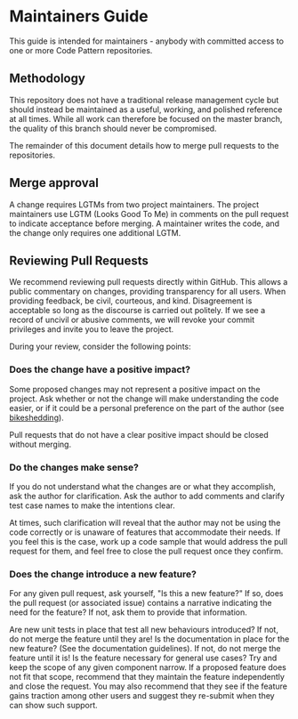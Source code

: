# Maintainers Guide

This guide is intended for maintainers - anybody with committed access to one or
more Code Pattern repositories.

## Methodology

This repository does not have a traditional release management cycle but
should instead be maintained as a useful, working, and polished reference at
all times. While all work can therefore be focused on the master branch, the
quality of this branch should never be compromised.

The remainder of this document details how to merge pull requests to the
repositories.

## Merge approval

A change requires LGTMs from
two project maintainers. The project maintainers use LGTM (Looks Good To Me) in comments on the pull
request to indicate acceptance before merging. A maintainer writes the code, and the change
only requires one additional LGTM.

## Reviewing Pull Requests

We recommend reviewing pull requests directly within GitHub. This allows a
public commentary on changes, providing transparency for all users. When
providing feedback, be civil, courteous, and kind. Disagreement is acceptable so long
as the discourse is carried out politely. If we see a record of uncivil or
abusive comments, we will revoke your commit privileges and invite you to leave
the project.

During your review, consider the following points:

### Does the change have a positive impact?

Some proposed changes may not represent a positive impact on the project. Ask
whether or not the change will make understanding the code easier, or if it
could be a personal preference on the part of the author (see
[bikeshedding](https://en.wiktionary.org/wiki/bikeshedding)).

Pull requests that do not have a clear positive impact should be closed without
merging.

### Do the changes make sense?

If you do not understand what the changes are or what they accomplish, ask the
author for clarification. Ask the author to add comments and clarify test
case names to make the intentions clear.

At times, such clarification will reveal that the author may not be using the
code correctly or is unaware of features that accommodate their needs. If you
feel this is the case, work up a code sample that would address the pull
request for them, and feel free to close the pull request once they confirm.

### Does the change introduce a new feature?

For any given pull request, ask yourself, "Is this a new feature?" If so, does
the pull request (or associated issue) contains a narrative indicating the need
for the feature? If not, ask them to provide that information.

Are new unit tests in place that test all new behaviours introduced? If not, do
not merge the feature until they are! Is the documentation in place for the new
feature? (See the documentation guidelines). If not, do not merge the feature
until it is! Is the feature necessary for general use cases? Try and keep the
scope of any given component narrow. If a proposed feature does not fit that
scope, recommend that they maintain the feature independently and
close the request. You may also recommend that they see if the feature gains
traction among other users and suggest they re-submit when they can show such
support.
